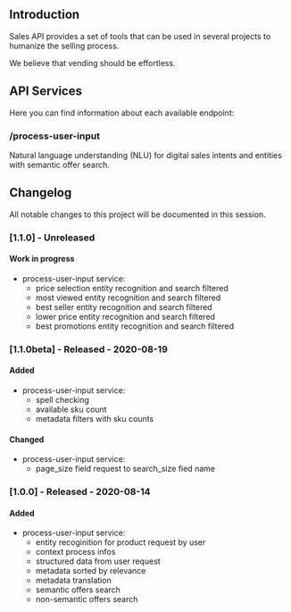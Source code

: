 ## Introduction

Sales API provides a set of tools that can be used in several projects to humanize the selling process.

We believe that vending should be effortless.

## API Services

Here you can find information about each available endpoint:

### /process-user-input
Natural language understanding (NLU) for digital sales intents and entities with semantic offer search.

## Changelog

All notable changes to this project will be documented in this session.

### [1.1.0] - Unreleased

#### Work in progress
- process-user-input service:
   - price selection entity recognition and search filtered
   - most viewed entity recognition and search filtered
   - best seller entity recognition and search filtered
   - lower price entity recognition and search filtered
   - best promotions entity recognition and search filtered

### [1.1.0beta] - Released - 2020-08-19

#### Added
- process-user-input service:
   - spell checking
   - available sku count
   - metadata filters with sku counts

#### Changed
- process-user-input service:
   - page_size field request to search_size fied name

### [1.0.0] - Released - 2020-08-14

#### Added

- process-user-input service:
   - entity recoginition for product request by user
   - context process infos 
   - structured data from user request
   - metadata sorted by relevance 
   - metadata translation
   - semantic offers search  
   - non-semantic offers search
